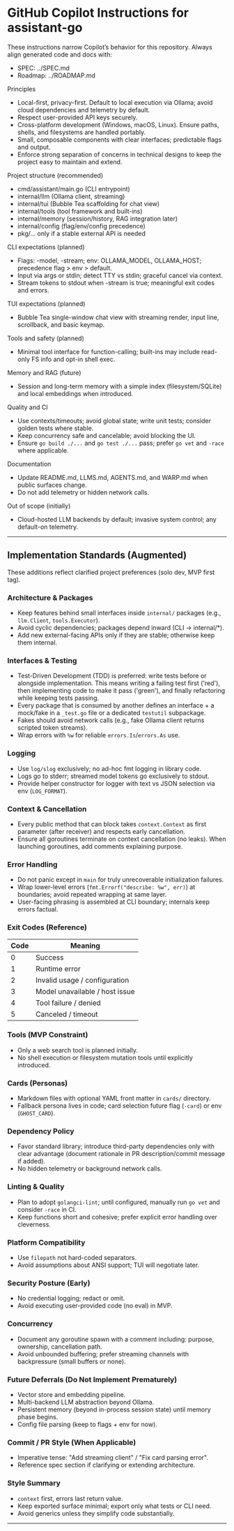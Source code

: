 # GitHub Copilot Instructions for assistant-go

These instructions narrow Copilot’s behavior for this repository. Always align generated code and docs with:

- SPEC: ../SPEC.md
- Roadmap: ../ROADMAP.md

Principles

- Local-first, privacy-first. Default to local execution via Ollama; avoid cloud dependencies and telemetry by default.
- Respect user-provided API keys securely.
- Cross-platform development (Windows, macOS, Linux). Ensure paths, shells, and filesystems are handled portably.
- Small, composable components with clear interfaces; predictable flags and output.
- Enforce strong separation of concerns in technical designs to keep the project easy to maintain and extend.

Project structure (recommended)

- cmd/assistant/main.go (CLI entrypoint)
- internal/llm (Ollama client, streaming)
- internal/tui (Bubble Tea scaffolding for chat view)
- internal/tools (tool framework and built-ins)
- internal/memory (session/history, RAG integration later)
- internal/config (flag/env/config precedence)
- pkg/... only if a stable external API is needed

CLI expectations (planned)

- Flags: -model, -stream; env: OLLAMA_MODEL, OLLAMA_HOST; precedence flag > env > default.
- Input via args or stdin; detect TTY vs stdin; graceful cancel via context.
- Stream tokens to stdout when -stream is true; meaningful exit codes and errors.

TUI expectations (planned)

- Bubble Tea single-window chat view with streaming render, input line, scrollback, and basic keymap.

Tools and safety (planned)

- Minimal tool interface for function-calling; built-ins may include read-only FS info and opt-in shell exec.

Memory and RAG (future)

- Session and long-term memory with a simple index (filesystem/SQLite) and local embeddings when introduced.

Quality and CI

- Use contexts/timeouts; avoid global state; write unit tests; consider golden tests where stable.
- Keep concurrency safe and cancelable; avoid blocking the UI.
- Ensure `go build ./...` and `go test ./...` pass; prefer `go vet` and `-race` where applicable.

Documentation

- Update README.md, LLMS.md, AGENTS.md, and WARP.md when public surfaces change.
- Do not add telemetry or hidden network calls.

Out of scope (initially)

- Cloud-hosted LLM backends by default; invasive system control; any default-on telemetry.

---

## Implementation Standards (Augmented)

These additions reflect clarified project preferences (solo dev, MVP first tag).

### Architecture & Packages

- Keep features behind small interfaces inside `internal/` packages (e.g., `llm.Client`, `tools.Executor`).
- Avoid cyclic dependencies; packages depend inward (CLI -> internal/\*).
- Add new external-facing APIs only if they are stable; otherwise keep them internal.

### Interfaces & Testing

- Test-Driven Development (TDD) is preferred: write tests before or alongside implementation. This means writing a failing test first ('red'), then implementing code to make it pass ('green'), and finally refactoring while keeping tests passing.
- Every package that is consumed by another defines an interface + a mock/fake in a `_test.go` file or a dedicated `testutil` subpackage.
- Fakes should avoid network calls (e.g., fake Ollama client returns scripted token streams).
- Wrap errors with `%w` for reliable `errors.Is`/`errors.As` use.

### Logging

- Use `log/slog` exclusively; no ad-hoc fmt logging in library code.
- Logs go to stderr; streamed model tokens go exclusively to stdout.
- Provide helper constructor for logger with text vs JSON selection via env (`LOG_FORMAT`).

### Context & Cancellation

- Every public method that can block takes `context.Context` as first parameter (after receiver) and respects early cancellation.
- Ensure all goroutines terminate on context cancellation (no leaks). When launching goroutines, add comments explaining purpose.

### Error Handling

- Do not panic except in `main` for truly unrecoverable initialization failures.
- Wrap lower-level errors (`fmt.Errorf("describe: %w", err)`) at boundaries; avoid repeated wrapping at same layer.
- User-facing phrasing is assembled at CLI boundary; internals keep errors factual.

### Exit Codes (Reference)

| Code | Meaning                        |
| ---- | ------------------------------ |
| 0    | Success                        |
| 1    | Runtime error                  |
| 2    | Invalid usage / configuration  |
| 3    | Model unavailable / host issue |
| 4    | Tool failure / denied          |
| 5    | Canceled / timeout             |

### Tools (MVP Constraint)

- Only a web search tool is planned initially.
- No shell execution or filesystem mutation tools until explicitly introduced.

### Cards (Personas)

- Markdown files with optional YAML front matter in `cards/` directory.
- Fallback persona lives in code; card selection future flag (`-card`) or env (`GHOST_CARD`).

### Dependency Policy

- Favor standard library; introduce third-party dependencies only with clear advantage (document rationale in PR description/commit message if added).
- No hidden telemetry or background network calls.

### Linting & Quality

- Plan to adopt `golangci-lint`; until configured, manually run `go vet` and consider `-race` in CI.
- Keep functions short and cohesive; prefer explicit error handling over cleverness.

### Platform Compatibility

- Use `filepath` not hard-coded separators.
- Avoid assumptions about ANSI support; TUI will negotiate later.

### Security Posture (Early)

- No credential logging; redact or omit.
- Avoid executing user-provided code (no eval) in MVP.

### Concurrency

- Document any goroutine spawn with a comment including: purpose, ownership, cancellation path.
- Avoid unbounded buffering; prefer streaming channels with backpressure (small buffers or none).

### Future Deferrals (Do Not Implement Prematurely)

- Vector store and embedding pipeline.
- Multi-backend LLM abstraction beyond Ollama.
- Persistent memory (beyond in-process session state) until memory phase begins.
- Config file parsing (keep to flags + env for now).

### Commit / PR Style (When Applicable)

- Imperative tense: "Add streaming client" / "Fix card parsing error".
- Reference spec section if clarifying or extending architecture.

### Style Summary

- `context` first, errors last return value.
- Keep exported surface minimal; export only what tests or CLI need.
- Avoid generics unless they simplify code substantially.

---

